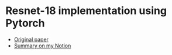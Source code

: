 # Resnet-18 implementation using Pytorch
- [Original paper](https://arxiv.org/abs/1512.03385)
- [Summary on my Notion](https://andrea-zoccatelli.notion.site/Resnets-2ac260687176413884cd2697e8e6eab9?pvs=74)

